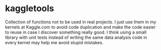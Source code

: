# kaggletools
Collection of functions not to be used in real projects.
I just use them in my kernels at Kaggle.com to avoid code
duplication and make the code easier to reuse in case I
discover something really good. I think using a small library
with unit tests instead of writing the same data analysis
code in every kernel may help me avoid stupid mistakes.
